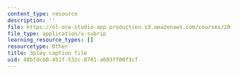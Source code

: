 ```yaml
---
content_type: resource
description: ''
file: https://ol-ocw-studio-app-production.s3.amazonaws.com/courses/20-219-becoming-the-next-bill-nye-writing-and-hosting-the-educational-show-january-iap-2015/48bfdcb0451f532c8781a603ff00f3cf_AjK2zF9yN0k.vtt
file_type: application/x-subrip
learning_resource_types: []
resourcetype: Other
title: 3play caption file
uid: 48bfdcb0-451f-532c-8781-a603ff00f3cf
---
```

